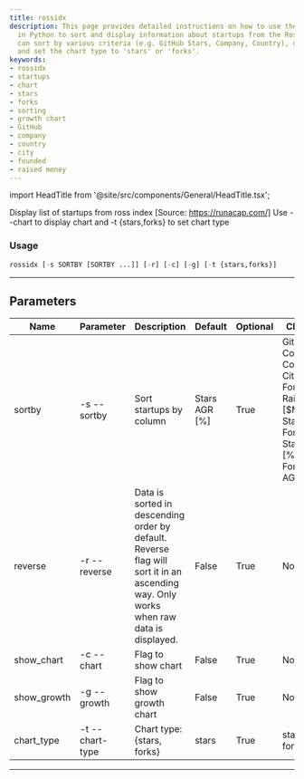 ```yaml
---
title: rossidx
description: This page provides detailed instructions on how to use the rossidx command
  in Python to sort and display information about startups from the Ross Index. Users
  can sort by various criteria (e.g. GitHub Stars, Company, Country), display charts,
  and set the chart type to 'stars' or 'forks'.
keywords:
- rossidx
- startups
- chart
- stars
- forks
- sorting
- growth chart
- GitHub
- company
- country
- city
- founded
- raised money
---
```


import HeadTitle from '@site/src/components/General/HeadTitle.tsx';

<HeadTitle title="alt /oss/rossidx - Reference | OpenBB Terminal Docs" />

Display list of startups from ross index [Source: https://runacap.com/] Use --chart to display chart and -t {stars,forks} to set chart type

### Usage

```python wordwrap
rossidx [-s SORTBY [SORTBY ...]] [-r] [-c] [-g] [-t {stars,forks}]
```

---

## Parameters

| Name | Parameter | Description | Default | Optional | Choices |
| ---- | --------- | ----------- | ------- | -------- | ------- |
| sortby | -s  --sortby | Sort startups by column | Stars AGR [%] | True | GitHub, Company, Country, City, Founded, Raised [$M], Stars, Forks, Stars AGR [%], Forks AGR [%] |
| reverse | -r  --reverse | Data is sorted in descending order by default. Reverse flag will sort it in an ascending way. Only works when raw data is displayed. | False | True | None |
| show_chart | -c  --chart | Flag to show chart | False | True | None |
| show_growth | -g  --growth | Flag to show growth chart | False | True | None |
| chart_type | -t  --chart-type | Chart type: {stars, forks} | stars | True | stars, forks |

---
